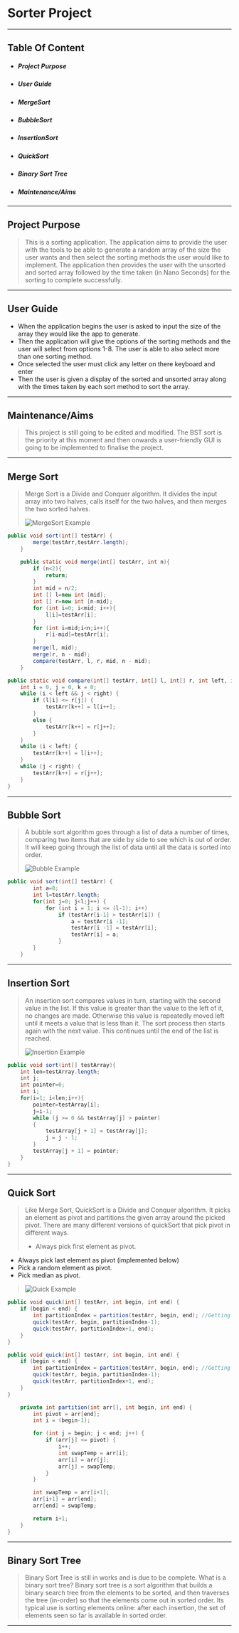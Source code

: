 # **Sorter Project**

___


## Table Of Content

- ##### Project Purpose
- ##### User Guide
- ##### MergeSort
- ##### BubbleSort
- ##### InsertionSort
- ##### QuickSort
- ##### Binary Sort Tree
- ##### Maintenance/Aims
___

## Project Purpose
> This is a sorting application. The application aims to provide the user with the tools to be able to generate a random array of the size the user wants and then select the sorting methods the user would like to implement. The application then provides the user with the unsorted and sorted array followed by the time taken (in Nano Seconds) for the sorting to complete successfully.
___

## User Guide
- When the application begins the user is asked to input the size of the array they would like the app to generate.
- Then the application will give the options of the sorting methods and the user will select from options 1-8. The user is able to also select more than one sorting method.
- Once selected the user must click any letter on there keyboard and enter
- Then the user is given a display of the sorted and unsorted array along with the times taken by each sort method to sort the array.
___

## Maintenance/Aims
> This project is still going to be edited and modified. The BST sort is the priority at this moment and then onwards a user-friendly GUI is going to be implemented to finalise the project.
___
## Merge Sort
> Merge Sort is a Divide and Conquer algorithm. It divides the input array into two halves, calls itself for the two halves, and then merges the two sorted halves.
>
> ![MergeSort Example](Pictures/MergeSort.gif)
```java
public void sort(int[] testArr) {
        merge(testArr,testArr.length);
    }
```
```java
    public static void merge(int[] testArr, int n){
        if (n<2){
            return;
        }
        int mid = n/2;
        int [] l=new int [mid];
        int [] r=new int [n-mid];
        for (int i=0; i<mid; i++){
            l[i]=testArr[i];
        }
        for (int i=mid;i<n;i++){
            r[i-mid]=testArr[i];
        }
        merge(l, mid);
        merge(r, n - mid);
        compare(testArr, l, r, mid, n - mid);
    }
```
```java
public static void compare(int[] testArr, int[] l, int[] r, int left, int right) {
    int i = 0, j = 0, k = 0;
    while (i < left && j < right) {
        if (l[i] <= r[j]) {
            testArr[k++] = l[i++];
        }
        else {
            testArr[k++] = r[j++];
        }
    }
    while (i < left) {
        testArr[k++] = l[i++];
    }
    while (j < right) {
        testArr[k++] = r[j++];
    }
}
```
___
## Bubble Sort
> A bubble sort algorithm goes through a list of data a number of times, comparing two items that are side by side to see which is out of order. It will keep going through the list of data until all the data is sorted into order.
>
>![Bubble Example](Pictures/BubbleSort.gif)
```java
public void sort(int[] testArr) {
        int a=0;
        int l=testArr.length;
        for(int j=0; j<l;j++) {
            for (int i = 1; i <= (l-1); i++)
                if (testArr[i-1] > testArr[i]) {
                    a = testArr[i -1];
                    testArr[i -1] = testArr[i];
                    testArr[i] = a;
                }
        }
    }
```
___
## Insertion Sort
> An insertion sort compares values in turn, starting with the second value in the list. If this value is greater than the value to the left of it, no changes are made. Otherwise this value is repeatedly moved left until it meets a value that is less than it. The sort process then starts again with the next value. This continues until the end of the list is reached.
>
>![Insertion Example](Pictures/InsertionSort.gif)
```java
public void sort(int[] testArray){
    int len=testArray.length;
    int j;
    int pointer=0;
    int i;
    for(i=1; i<len;i++){
        pointer=testArray[i];
        j=i-1;
        while (j >= 0 && testArray[j] > pointer)
        {
            testArray[j + 1] = testArray[j];
            j = j - 1;
        }
        testArray[j + 1] = pointer;
    }
}
```
___
## Quick Sort
> Like Merge Sort, QuickSort is a Divide and Conquer algorithm. It picks an element as pivot and partitions the given array around the picked pivot. There are many different versions of quickSort that pick pivot in different ways.
>
> - Always pick first element as pivot.
- Always pick last element as pivot (implemented below)
- Pick a random element as pivot.
- Pick median as pivot.
>
>![Quick Example](Pictures/QuickSort.gif)

```java
public void quick(int[] testArr, int begin, int end) {
    if (begin < end) {
        int partitionIndex = partition(testArr, begin, end); //Getting
        quick(testArr, begin, partitionIndex-1);
        quick(testArr, partitionIndex+1, end);
    }
}
```
```java
public void quick(int[] testArr, int begin, int end) {
    if (begin < end) {
        int partitionIndex = partition(testArr, begin, end); //Getting
        quick(testArr, begin, partitionIndex-1);
        quick(testArr, partitionIndex+1, end);
    }
}
```
```java
    private int partition(int arr[], int begin, int end) {
        int pivot = arr[end];
        int i = (begin-1);

        for (int j = begin; j < end; j++) {
            if (arr[j] <= pivot) {
                i++;
                int swapTemp = arr[i];
                arr[i] = arr[j];
                arr[j] = swapTemp;
            }
        }

        int swapTemp = arr[i+1];
        arr[i+1] = arr[end];
        arr[end] = swapTemp;

        return i+1;
    }
}
```
___
## Binary Sort Tree
> Binary Sort Tree is still in works and is due to be complete. What is a binary sort tree? Binary sort tree is a sort algorithm that builds a binary search tree from the elements to be sorted, and then traverses the tree (in-order) so that the elements come out in sorted order. Its typical use is sorting elements online: after each insertion, the set of elements seen so far is available in sorted order.
___
